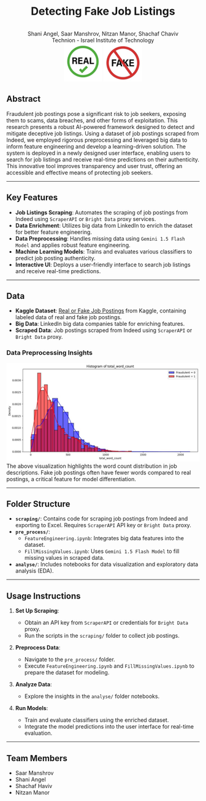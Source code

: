 <div align="center" style="display: flex; align-items: center; justify-content: center; gap: 20px;">
    <h1>Detecting Fake Job Listings</h1>

</div>
<p align="center">
    Shani Angel, Saar Manshrov, Nitzan Manor, Shachaf Chaviv<br/>
    Technion - Israel Institute of Technology
    <br/>
    <img src="./images/real.jpg" alt="Real Job" height="100">
    <img src="./images/fake.jpg" alt="Fake Job" height="100">
</p>



[//]: # (# Job Listing Authenticity Detector)

[//]: # ()
[//]: # (![Real Job]&#40;./images/real.jpg&#41;  )

[//]: # (![Fake Job]&#40;./images/fake.jpg&#41;)

## Abstract
Fraudulent job postings pose a significant risk to job seekers, exposing them to scams, data breaches, and other forms of exploitation. This research presents a robust AI-powered framework designed to detect and mitigate deceptive job listings. Using a dataset of job postings scraped from Indeed, we employed rigorous preprocessing and leveraged big data to inform feature engineering and develop a learning-driven solution. The system is deployed in a newly designed user interface, enabling users to search for job listings and receive real-time predictions on their authenticity. This innovative tool improves transparency and user trust, offering an accessible and effective means of protecting job seekers.

---

## Key Features
- **Job Listings Scraping**: Automates the scraping of job postings from Indeed using `ScraperAPI` or `Bright Data` proxy services.
- **Data Enrichment**: Utilizes big data from LinkedIn to enrich the dataset for better feature engineering.
- **Data Preprocessing**: Handles missing data using `Gemini 1.5 Flash Model` and applies robust feature engineering.
- **Machine Learning Models**: Trains and evaluates various classifiers to predict job posting authenticity.
- **Interactive UI**: Deploys a user-friendly interface to search job listings and receive real-time predictions.

---

## Data
- **Kaggle Dataset**: [Real or Fake Job Postings](https://www.kaggle.com/datasets/shivamb/real-or-fake-fake-jobposting-prediction) from Kaggle, containing labeled data of real and fake job postings.
- **Big Data**: LinkedIn big data companies table for enriching features.
- **Scraped Data**: Job postings scraped from Indeed using `ScraperAPI` or `Bright Data` proxy.

### Data Preprocessing Insights
![Kaggle Word Count Distribution](./images/kaggle_word_count.jpeg)  
The above visualization highlights the word count distribution in job descriptions. Fake job postings often have fewer words compared to real postings, a critical feature for model differentiation.

---

## Folder Structure
- **`scraping/`**: Contains code for scraping job postings from Indeed and exporting to Excel. Requires `ScraperAPI` API key or `Bright Data` proxy.
- **`pre_process/`**: 
  - `FeatureEngineering.ipynb`: Integrates big data features into the dataset.
  - `FillMissingValues.ipynb`: Uses `Gemini 1.5 Flash Model` to fill missing values in scraped data.
- **`analyse/`**: Includes notebooks for data visualization and exploratory data analysis (EDA).

---

## Usage Instructions
1. **Set Up Scraping**:
   - Obtain an API key from `ScraperAPI` or credentials for `Bright Data` proxy.
   - Run the scripts in the `scraping/` folder to collect job postings.

2. **Preprocess Data**:
   - Navigate to the `pre_process/` folder.
   - Execute `FeatureEngineering.ipynb` and `FillMissingValues.ipynb` to prepare the dataset for modeling.

3. **Analyze Data**:
   - Explore the insights in the `analyse/` folder notebooks.

4. **Run Models**:
   - Train and evaluate classifiers using the enriched dataset.
   - Integrate the model predictions into the user interface for real-time evaluation.

---

## Team Members
- Saar Manshrov
- Shani Angel
- Shachaf Haviv
- Nitzan Manor